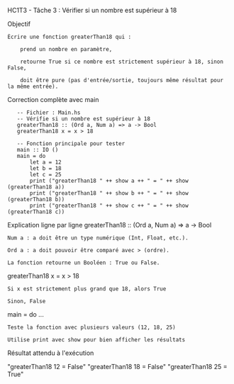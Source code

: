 HC1T3 - Tâche 3 : Vérifier si un nombre est supérieur à 18

 Objectif

    Écrire une fonction greaterThan18 qui :

        prend un nombre en paramètre,

        retourne True si ce nombre est strictement supérieur à 18, sinon False,

        doit être pure (pas d'entrée/sortie, toujours même résultat pour la même entrée).

 Correction complète avec main

       -- Fichier : Main.hs
       -- Vérifie si un nombre est supérieur à 18
       greaterThan18 :: (Ord a, Num a) => a -> Bool
       greaterThan18 x = x > 18

       -- Fonction principale pour tester
       main :: IO ()
       main = do
           let a = 12
           let b = 18
           let c = 25
           print ("greaterThan18 " ++ show a ++ " = " ++ show (greaterThan18 a))
           print ("greaterThan18 " ++ show b ++ " = " ++ show (greaterThan18 b))
           print ("greaterThan18 " ++ show c ++ " = " ++ show (greaterThan18 c))

 Explication ligne par ligne
greaterThan18 :: (Ord a, Num a) => a -> Bool

    Num a : a doit être un type numérique (Int, Float, etc.).

    Ord a : a doit pouvoir être comparé avec > (ordre).

    La fonction retourne un Booléen : True ou False.

greaterThan18 x = x > 18

    Si x est strictement plus grand que 18, alors True

    Sinon, False

main = do ...

    Teste la fonction avec plusieurs valeurs (12, 18, 25)

    Utilise print avec show pour bien afficher les résultats

 Résultat attendu à l'exécution

"greaterThan18 12 = False"
"greaterThan18 18 = False"
"greaterThan18 25 = True"


